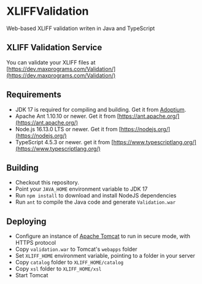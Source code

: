 # XLIFFValidation
 Web-based XLIFF validation writen in Java and TypeScript

## XLIFF Validation Service

You can validate your XLIFF files at [https://dev.maxprograms.com/Validation/](https://dev.maxprograms.com/Validation/)

## Requirements

- JDK 17  is required for compiling and building. Get it from [Adoptium](https://adoptium.net/).
- Apache Ant 1.10.10 or newer. Get it from [https://ant.apache.org/](https://ant.apache.org/)
- Node.js 16.13.0 LTS or newer. Get it from [https://nodejs.org/](https://nodejs.org/)
- TypeScript 4.5.3 or newer. get it from [https://www.typescriptlang.org/](https://www.typescriptlang.org/)

## Building

- Checkout this repository.
- Point your `JAVA_HOME` environment variable to JDK 17
- Run `npm install` to download and install NodeJS dependencies
- Run `ant` to compile the Java code and generate `Validation.war`

## Deploying

- Configure an instance of [Apache Tomcat](https://tomcat.apache.org) to run in secure mode, with HTTPS protocol
- Copy `validation.war` to Tomcat's `webapps` folder
- Set `XLIFF_HOME` environment variable, pointing to a folder in your server
- Copy `catalog` folder to `XLIFF_HOME/catalog`
- Copy `xsl` folder to `XLIFF_HOME/xsl`
- Start Tomcat


